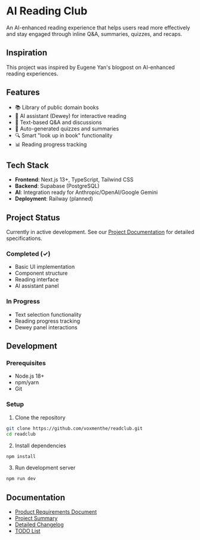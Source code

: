 # AI Reading Club

An AI-enhanced reading experience that helps users read more effectively and stay engaged through inline Q&A, summaries, quizzes, and recaps.

## Inspiration

This project was inspired by Eugene Yan's blogpost on AI-enhanced reading experiences.

## Features

- 📚 Library of public domain books
- 🤖 AI assistant (Dewey) for interactive reading
- 💭 Text-based Q&A and discussions
- 📝 Auto-generated quizzes and summaries
- 🔍 Smart "look up in book" functionality
- 📊 Reading progress tracking

## Tech Stack

- **Frontend**: Next.js 13+, TypeScript, Tailwind CSS
- **Backend**: Supabase (PostgreSQL)
- **AI**: Integration ready for Anthropic/OpenAI/Google Gemini
- **Deployment**: Railway (planned)

## Project Status

Currently in active development. See our [Project Documentation](docs/readclub_PRD_v2.md) for detailed specifications.

### Completed (✓)
- Basic UI implementation
- Component structure
- Reading interface
- AI assistant panel

### In Progress
- Text selection functionality
- Reading progress tracking
- Dewey panel interactions

## Development

### Prerequisites
- Node.js 18+
- npm/yarn
- Git

### Setup
1. Clone the repository
```bash
git clone https://github.com/voxmenthe/readclub.git
cd readclub
```

2. Install dependencies
```bash
npm install
```

3. Run development server
```bash
npm run dev
```

## Documentation

- [Product Requirements Document](docs/readclub_PRD_v2.md)
- [Project Summary](docs/project_summary.md)
- [Detailed Changelog](docs/detailed_changelog.md)
- [TODO List](docs/TODO.md)


